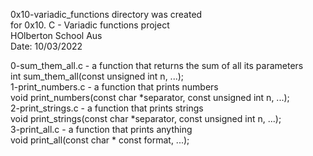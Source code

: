 0x10-variadic_functions directory was created  
for 0x10. C - Variadic functions project  
HOlberton School Aus  
Date: 10/03/2022  
  
0-sum_them_all.c  - a function that returns the sum of all its parameters  
	int sum_them_all(const unsigned int n, ...);  
1-print_numbers.c - a function that prints numbers  
	void print_numbers(const char *separator, const unsigned int n, ...);  
2-print_strings.c - a function that prints strings  
	void print_strings(const char *separator, const unsigned int n, ...);  
3-print_all.c     - a function that prints anything  
	void print_all(const char * const format, ...);  
